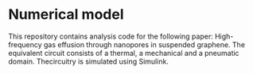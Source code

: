 # Numerical model

This repository contains analysis code for the following paper: High-frequency gas effusion through nanopores in suspended graphene. The equivalent circuit consists of a thermal, a mechanical and a pneumatic domain. Thecircuitry is simulated using Simulink.
